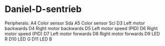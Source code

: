 # Daniel-D-sentrieb

Peripherals:
A4    Color sensor Sda
A5    Color sensor Scl
D3    Left motor backwards
D4    Right motor backwards
D5    Left motor speed (PID)
D6    Right motor speed (PID)
D7    Left motor forwards
D8    Right motor forwards
D9    LED R
D10   LED G
D11   LED B
